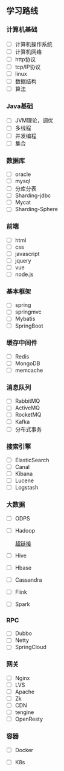 ## 学习路线

### 计算机基础

- [ ] 计算机操作系统
- [ ] 计算机网络
- [ ] http协议
- [ ] tcp/IP协议
- [ ] linux
- [ ] 数据结构
- [ ] 算法

### Java基础

- [ ] JVM理论，调优
- [ ] 多线程
- [ ] 并发编程
- [ ] 集合

### 数据库

- [ ] oracle
- [ ] mysql
- [ ] 分库分表
- [ ] Sharding-jdbc
- [ ] Mycat
- [ ] Sharding-Sphere

### 前端

- [ ] html
- [ ] css
- [ ] javascript
- [ ] jquery
- [ ] vue
- [ ] node.js

### 基本框架

- [ ] spring
- [ ] springmvc
- [ ] Mybatis
- [ ] SpringBoot

### 缓存中间件

- [ ] Redis
- [ ] MongoDB
- [ ] memcache

### 消息队列

- [ ] RabbitMQ
- [ ] ActiveMQ
- [ ] RocketMQ
- [ ] Kafka
- [ ] 分布式事务

### 搜索引擎

- [ ] ElasticSearch
- [ ] Canal
- [ ] Kibana
- [ ] Lucene
- [ ] Logstash

### 大数据

- [ ] ODPS

- [ ] Hadoop

  [超链接](https://www.cnblogs.com/ampl/p/11377667.html)

- [ ] Hive

- [ ] Hbase

- [ ] Cassandra

- [ ] Flink

- [ ] Spark

### RPC

- [ ] Dubbo
- [ ] Netty
- [ ] SpringCloud

### 网关

- [ ] Nginx
- [ ] LVS
- [ ] Apache
- [ ] Zk
- [ ] CDN
- [ ] tengine
- [ ] OpenResty

### 容器

- [ ] Docker
- [ ] K8s

